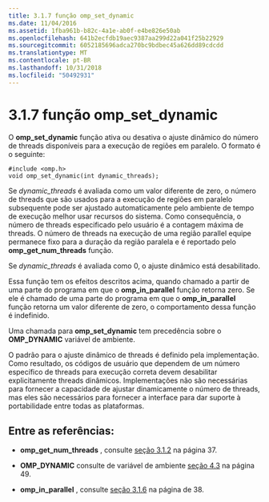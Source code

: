 ```yaml
---
title: 3.1.7 função omp_set_dynamic
ms.date: 11/04/2016
ms.assetid: 1fba961b-b82c-4a1e-ab0f-e4be826e50ab
ms.openlocfilehash: 641b2ecfdb19aec9387aa299d22a041f25b22929
ms.sourcegitcommit: 6052185696adca270bc9bdbec45a626dd89cdcdd
ms.translationtype: MT
ms.contentlocale: pt-BR
ms.lasthandoff: 10/31/2018
ms.locfileid: "50492931"
---
```

# <a name="317-ompsetdynamic-function"></a>3.1.7 função omp_set_dynamic

O **omp_set_dynamic** função ativa ou desativa o ajuste dinâmico do número de threads disponíveis para a execução de regiões em paralelo. O formato é o seguinte:

```
#include <omp.h>
void omp_set_dynamic(int dynamic_threads);
```

Se *dynamic_threads* é avaliada como um valor diferente de zero, o número de threads que são usados para a execução de regiões em paralelo subsequente pode ser ajustado automaticamente pelo ambiente de tempo de execução melhor usar recursos do sistema. Como consequência, o número de threads especificado pelo usuário é a contagem máxima de threads. O número de threads na execução de uma região parallel equipe permanece fixo para a duração da região paralela e é reportado pelo **omp_get_num_threads** função.

Se *dynamic_threads* é avaliada como 0, o ajuste dinâmico está desabilitado.

Essa função tem os efeitos descritos acima, quando chamado a partir de uma parte do programa em que o **omp_in_parallel** função retorna zero. Se ele é chamado de uma parte do programa em que o **omp_in_parallel** função retorna um valor diferente de zero, o comportamento dessa função é indefinido.

Uma chamada para **omp_set_dynamic** tem precedência sobre o **OMP_DYNAMIC** variável de ambiente.

O padrão para o ajuste dinâmico de threads é definido pela implementação. Como resultado, os códigos de usuário que dependem de um número específico de threads para execução correta devem desabilitar explicitamente threads dinâmicos. Implementações não são necessárias para fornecer a capacidade de ajustar dinamicamente o número de threads, mas eles são necessários para fornecer a interface para dar suporte à portabilidade entre todas as plataformas.

## <a name="cross-references"></a>Entre as referências:

- **omp_get_num_threads** , consulte [seção 3.1.2](../../parallel/openmp/3-1-2-omp-get-num-threads-function.md) na página 37.

- **OMP_DYNAMIC** consulte de variável de ambiente [seção 4.3](../../parallel/openmp/4-3-omp-dynamic.md) na página 49.

- **omp_in_parallel** , consulte [seção 3.1.6](../../parallel/openmp/3-1-6-omp-in-parallel-function.md) na página de 38.